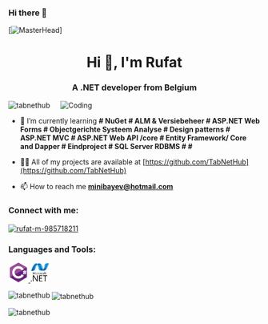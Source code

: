 ### Hi there 👋

<!--
**TabNetHub/TabNetHub** is a ✨ _special_ ✨ repository because its `README.md` (this file) appears on your GitHub profile.

Here are some ideas to get you started:

- 🔭 I’m currently working on ...
- 🌱 I’m currently learning ...
- 👯 I’m looking to collaborate on ...
- 🤔 I’m looking for help with ...
- 💬 Ask me about ...
- 📫 How to reach me: ...
- 😄 Pronouns: ...
- ⚡ Fun fact: ...
-->
[![MasterHead](https://www.geeksforgeeks.org/wp-content/uploads/Csharp.png)]
<h1 align="center">Hi 👋, I'm Rufat</h1>
<h3 align="center">A .NET developer from Belgium</h3>
<img align="right" alt="Coding" width ="400" src="https://camo.githubusercontent.com/5ddf73ad3a205111cf8c686f687fc216c2946a75005718c8da5b837ad9de78c9/68747470733a2f2f7468756d62732e6766796361742e636f6d2f4576696c4e657874446576696c666973682d736d616c6c2e676966">

<p align="left"> <img src="https://komarev.com/ghpvc/?username=tabnethub&label=Profile%20views&color=0e75b6&style=flat" alt="tabnethub" /> </p>

- 🌱 I’m currently learning **# NuGet # ALM & Versiebeheer # ASP.NET Web Forms # Objectgerichte Systeem Analyse # Design patterns # ASP.NET MVC # ASP.NET Web API /core # Entity Framework/ Core and Dapper # Eindproject # SQL Server RDBMS # #**

- 👨‍💻 All of my projects are available at [https://github.com/TabNetHub](https://github.com/TabNetHub)

- 📫 How to reach me **minibayev@hotmail.com**

<h3 align="left">Connect with me:</h3>
<p align="left">
<a href="https://linkedin.com/in/rufat-m-985718211" target="blank"><img align="center" src="https://raw.githubusercontent.com/rahuldkjain/github-profile-readme-generator/master/src/images/icons/Social/linked-in-alt.svg" alt="rufat-m-985718211" height="30" width="40" /></a>
</p>

<h3 align="left">Languages and Tools:</h3>
<p align="left"> <a href="https://www.w3schools.com/cs/" target="_blank" rel="noreferrer"> <img src="https://raw.githubusercontent.com/devicons/devicon/master/icons/csharp/csharp-original.svg" alt="csharp" width="40" height="40"/> </a> <a href="https://dotnet.microsoft.com/" target="_blank" rel="noreferrer"> <img src="https://raw.githubusercontent.com/devicons/devicon/master/icons/dot-net/dot-net-original-wordmark.svg" alt="dotnet" width="40" height="40"/> </a> </p>

<p><img align="left" src="https://github-readme-stats.vercel.app/api/top-langs?username=tabnethub&show_icons=true&locale=en&layout=compact" alt="tabnethub" /></p>

<p>&nbsp;<img align="center" src="https://github-readme-stats.vercel.app/api?username=tabnethub&show_icons=true&locale=en" alt="tabnethub" /></p>

<p><img align="center" src="https://github-readme-streak-stats.herokuapp.com/?user=tabnethub&" alt="tabnethub" /></p>
